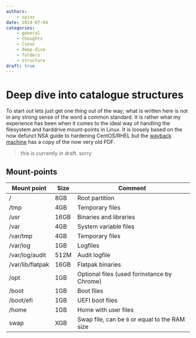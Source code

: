```yaml
---
authors:
    - spixx
date: 2024-07-04
categories:
    - general
    - thoughts
    - linux
    - deep-dive
    - folders
    - structure
draft: true
---
```


# Deep dive into catalogue structures #
To start out lets just get one thing out of the way; what is written here is
not in any strong sense of the word a common standard. It is rather what my
experience has been when it comes to the ideal way of handling the filesystem
and harddrive mount-points in Linux. It is loosely based on the now defunct NSA
guide to hardening CentOS/RHEL but the [wayback machine](https://web.archive.org/web/20140404154830/https://www.nsa.gov/ia/_files/os/redhat/NSA_RHEL_5_GUIDE_v4.2.pdf)
has a copy of the now very old PDF.

> this is currently in draft. sorry

<!-- more -->
## Mount-points ##

| Mount point      | Size     | Comment                                       |
|------------------|----------|-----------------------------------------------|
| /                | 8GB      | Root partition                                |
| /tmp             | 4GB      | Temporary files                               |
| /usr             | 16GB     | Binaries and libraries                        |
| /var             | 4GB      | System variable files                         |
| /var/tmp         | 4GB      | Temporary files                               |
| /var/log         | 1GB      | Logfiles                                      |
| /var/log/audit   | 512M     | Audit logfile                                 |
| /var/lib/flatpak | 16GB     | Flatpak binaries                              |
| /opt             | 1GB      | Optional files (used forinstance by Chrome)   |
| /boot            | 1GB      | Boot files                                    |
| /boot/efi        | 1GB      | UEFI boot files                               |
| /home            | 1GB      | Home with user files                          |
| swap             | XGB      | Swap file, can be `0` or equal to the RAM size|
